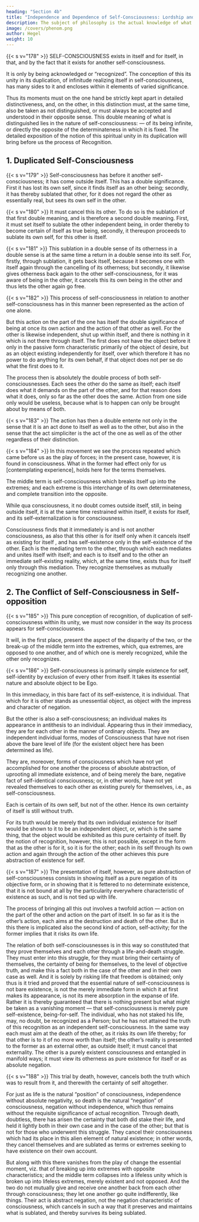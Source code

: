 ```yaml
---
heading: "Section 4b"
title: "Independence and Dependence of Self-Consciousness: Lordship and Bondage"
description: The subject of philosophy is the actual knowledge of what truly is.
image: /covers/phenom.png
author: Hegel
weight: 10
---
```




<!-- Φ 178.  -->

{{< s v="178" >}}  SELF-CONSCIOUSNESS exists in itself and for itself, in that, and by the fact that it exists for another self-consciousness.

It is only by being acknowledged or “recognized”. The conception of this its unity in its duplication, of infinitude realizing itself in self-consciousness, has many sides to it and encloses within it elements of varied significance. 

Thus its moments must on the one hand be strictly kept apart in detailed distinctiveness, and, on the other, in this distinction must, at the same time, also be taken as not distinguished, or must always be accepted and understood in their opposite sense. This double meaning of what is distinguished lies in the nature of self-consciousness: — of its being infinite, or directly the opposite of the determinateness in which it is fixed. The detailed exposition of the notion of this spiritual unity in its duplication will bring before us the process of Recognition.


## 1. Duplicated Self-Consciousness


{{< s v="179" >}} Self-consciousness has before it another self-consciousness; it has come outside itself. This has a double significance. First it has lost its own self, since it finds itself as an other being; secondly, it has thereby sublated that other, for it does not regard the other as essentially real, but sees its own self in the other.

{{< s v="180" >}} It must cancel this its other. To do so is the sublation of that first double meaning, and is therefore a second double meaning. First, it must set itself to sublate the other independent being, in order thereby to become certain of itself as true being, secondly, it thereupon proceeds to sublate its own self, for this other is itself.

{{< s v="181" >}} This sublation in a double sense of its otherness in a double sense is at the same time a return in a double sense into its self. For, firstly, through sublation, it gets back itself, because it becomes one with itself again through the cancelling of its otherness; but secondly, it likewise gives otherness back again to the other self-consciousness, for it was aware of being in the other, it cancels this its own being in the other and thus lets the other again go free.

{{< s v="182" >}} This process of self-consciousness in relation to another self-consciousness has in this manner been represented as the action of one alone. 

But this action on the part of the one has itself the double significance of being at once its own action and the action of that other as well. For the other is likewise independent, shut up within itself, and there is nothing in it which is not there through itself. The first does not have the object before it only in the passive form characteristic primarily of the object of desire, but as an object existing independently for itself, over which therefore it has no power to do anything for its own behalf, if that object does not per se do what the first does to it. 

The process then is absolutely the double process of both self-consciousnesses. Each sees the other do the same as itself; each itself does what it demands on the part of the other, and for that reason does what it does, only so far as the other does the same. Action from one side only would be useless, because what is to happen can only be brought about by means of both.

{{< s v="183" >}} The action has then a double entente not only in the sense that it is an act done to itself as well as to the other, but also in the sense that the act simpliciter is the act of the one as well as of the other regardless of their distinction.

{{< s v="184" >}} In this movement we see the process repeated which came before us as the play of forces; in the present case, however, it is found in consciousness. What in the former had effect only for us [contemplating experience], holds here for the terms themselves. 

The middle term is self-consciousness which breaks itself up into the extremes; and each extreme is this interchange of its own determinateness, and complete transition into the opposite. 

While qua consciousness, it no doubt comes outside itself, still, in being outside itself, it is at the same time restrained within itself, it exists for itself, and its self-externalization is for consciousness. 

Consciousness finds that it immediately is and is not another consciousness, as also that this other is for itself only when it cancels itself as existing for itself , and has self-existence only in the self-existence of the other. Each is the mediating term to the other, through which each mediates and unites itself with itself; and each is to itself and to the other an immediate self-existing reality, which, at the same time, exists thus for itself only through this mediation. They recognize themselves as mutually recognizing one another.



## 2. The Conflict of Self-Consciousness in Self-opposition

{{< s v="185" >}} This pure conception of recognition, of duplication of self-consciousness within its unity, we must now consider in the way its process appears for self-consciousness. 

It will, in the first place, present the aspect of the disparity of the two, or the break-up of the middle term into the extremes, which, qua extremes, are opposed to one another, and of which one is merely recognized, while the other only recognizes.


{{< s v="186" >}} Self-consciousness is primarily simple existence for self, self-identity by exclusion of every other from itself. It takes its essential nature and absolute object to be Ego.

In this immediacy, in this bare fact of its self-existence, it is individual. That which for it is other stands as unessential object, as object with the impress and character of negation. 

But the other is also a self-consciousness; an individual makes its appearance in antithesis to an individual. Appearing thus in their immediacy, they are for each other in the manner of ordinary objects. They are independent individual forms, modes of Consciousness that have not risen above the bare level of life (for the existent object here has been determined as life). 

They are, moreover, forms of consciousness which have not yet accomplished for one another the process of absolute abstraction, of uprooting all immediate existence, and of being merely the bare, negative fact of self-identical consciousness; or, in other words, have not yet revealed themselves to each other as existing purely for themselves, i.e., as self-consciousness. 

Each is certain of its own self, but not of the other. Hence its own certainty of itself is still without truth. 

For its truth would be merely that its own individual existence for itself would be shown to it to be an independent object, or, which is the same thing, that the object would be exhibited as this pure certainty of itself. By the notion of recognition, however, this is not possible, except in the form that as the other is for it, so it is for the other; each in its self through its own action and again through the action of the other achieves this pure abstraction of existence for self.

{{< s v="187" >}}  The presentation of itself, however, as pure abstraction of self-consciousness consists in showing itself as a pure negation of its objective form, or in showing that it is fettered to no determinate existence, that it is not bound at all by the particularity everywhere characteristic of existence as such, and is not tied up with life. 

The process of bringing all this out involves a twofold action — action on the part of the other and action on the part of itself. In so far as it is the other’s action, each aims at the destruction and death of the other. But in this there is implicated also the second kind of action, self-activity; for the former implies that it risks its own life. 

The relation of both self-consciousnesses is in this way so constituted that they prove themselves and each other through a life-and-death struggle. They must enter into this struggle, for they must bring their certainty of themselves, the certainty of being for themselves, to the level of objective truth, and make this a fact both in the case of the other and in their own case as well. And it is solely by risking life that freedom is obtained; only thus is it tried and proved that the essential nature of self-consciousness is not bare existence, is not the merely immediate form in which it at first makes its appearance, is not its mere absorption in the expanse of life. Rather it is thereby guaranteed that there is nothing present but what might be taken as a vanishing moment — that self-consciousness is merely pure self-existence, being-for-self. The individual, who has not staked his life, may, no doubt, be recognized as a Person; but he has not attained the truth of this recognition as an independent self-consciousness. In the same way each must aim at the death of the other, as it risks its own life thereby; for that other is to it of no more worth than itself; the other’s reality is presented to the former as an external other, as outside itself; it must cancel that externality. The other is a purely existent consciousness and entangled in manifold ways; it must view its otherness as pure existence for itself or as absolute negation.

{{< s v="188" >}}  This trial by death, however, cancels both the truth which was to result from it, and therewith the certainty of self altogether. 

For just as life is the natural “position” of consciousness, independence without absolute negativity, so death is the natural “negation” of consciousness, negation without independence, which thus remains without the requisite significance of actual recognition. Through death, doubtless, there has arisen the certainty that both did stake their life, and held it lightly both in their own case and in the case of the other; but that is not for those who underwent this struggle. They cancel their consciousness which had its place in this alien element of natural existence; in other words, they cancel themselves and are sublated as terms or extremes seeking to have existence on their own account. 

But along with this there vanishes from the play of change the essential moment, viz. that of breaking up into extremes with opposite characteristics; and the middle term collapses into a lifeless unity which is broken up into lifeless extremes, merely existent and not opposed. And the two do not mutually give and receive one another back from each other through consciousness; they let one another go quite indifferently, like things. Their act is abstract negation, not the negation characteristic of consciousness, which cancels in such a way that it preserves and maintains what is sublated, and thereby survives its being sublated.

